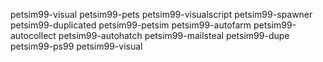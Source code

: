 petsim99-visual
petsim99-pets
petsim99-visualscript
petsim99-spawner
petsim99-duplicated
petsim99-petsim
petsim99-autofarm
petsim99-autocollect
petsim99-autohatch
petsim99-mailsteal
petsim99-dupe
petsim99-ps99
petsim99-visual
